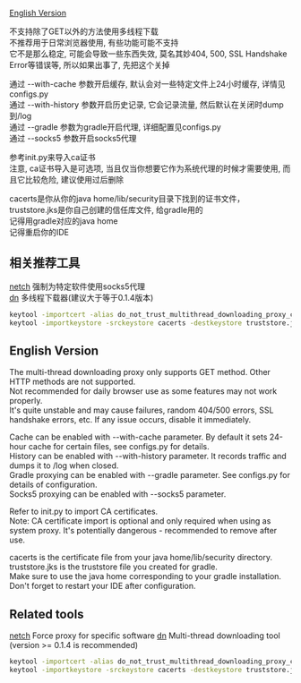 [English Version](#english-version)

不支持除了GET以外的方法使用多线程下载  
不推荐用于日常浏览器使用, 有些功能可能不支持  
它不是那么稳定, 可能会导致一些东西失效, 莫名其妙404, 500, SSL Handshake Error等错误等, 所以如果出事了, 先把这个关掉  

通过 --with-cache 参数开启缓存, 默认会对一些特定文件上24小时缓存, 详情见configs.py  
通过 --with-history 参数开启历史记录, 它会记录流量, 然后默认在关闭时dump到/log  
通过 --gradle 参数为gradle开启代理, 详细配置见configs.py  
通过 --socks5 参数开启socks5代理

参考init.py来导入ca证书  
注意, ca证书导入是可选项, 当且仅当你想要它作为系统代理的时候才需要使用, 而且它比较危险, 建议使用过后删除  

cacerts是你从你的java home/lib/security目录下找到的证书文件，truststore.jks是你自己创建的信任库文件, 给gradle用的  
记得用gradle对应的java home  
记得重启你的IDE  

## 相关推荐工具
[netch](https://github.com/netchx/netch) 强制为特定软件使用socks5代理  
[dn](https://github.com/franticxx/dn) 多线程下载器(建议大于等于0.1.4版本)  

```bash
keytool -importcert -alias do_not_trust_multithread_downloading_proxy_ca -file ca_server.crt -keystore truststore.jks -storepass changeit -noprompt
keytool -importkeystore -srckeystore cacerts -destkeystore truststore.jks -srcstorepass changeit -deststorepass changeit -noprompt
```

<a id="english-version"></a>
## English Version

The multi-thread downloading proxy only supports GET method. Other HTTP methods are not supported.  
Not recommended for daily browser use as some features may not work properly.  
It's quite unstable and may cause failures, random 404/500 errors, SSL handshake errors, etc. If any issue occurs, disable it immediately.  

Cache can be enabled with --with-cache parameter. By default it sets 24-hour cache for certain files, see configs.py for details.  
History can be enabled with --with-history parameter. It records traffic and dumps it to /log when closed.  
Gradle proxying can be enabled with --gradle parameter. See configs.py for details of configuration.  
Socks5 proxying can be enabled with --socks5 parameter.  

Refer to init.py to import CA certificates.  
Note: CA certificate import is optional and only required when using as system proxy. It's potentially dangerous - recommended to remove after use.  

cacerts is the certificate file from your java home/lib/security directory. truststore.jks is the truststore file you created for gradle.  
Make sure to use the java home corresponding to your gradle installation.  
Don't forget to restart your IDE after configuration.  

## Related tools
[netch](https://github.com/netchx/netch) Force proxy for specific software
[dn](https://github.com/franticxx/dn) Multi-thread downloading tool (version >= 0.1.4 is recommended)

```bash
keytool -importcert -alias do_not_trust_multithread_downloading_proxy_ca -file ca_server.crt -keystore truststore.jks -storepass changeit -noprompt
keytool -importkeystore -srckeystore cacerts -destkeystore truststore.jks -srcstorepass changeit -deststorepass changeit -noprompt
```
